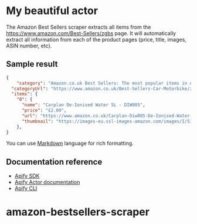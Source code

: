 # My beautiful actor

The Amazon Best Sellers scraper extracts all items from the https://www.amazon.com/Best-Sellers/zgbs page. It will automatically extract all information from each of the product pages (price, title, images, ASIN number, etc).

## Sample result

```json
{
    "category": "Amazon.co.uk Best Sellers: The most popular items in Automotive",
  "categoryUrl": "https://www.amazon.co.uk/Best-Sellers-Car-Motorbike/zgbs/automotive/ref=zg_bs_nav_0/260-1736080-5985605",
  "items": {
    "0": {
      "name": "Carplan De-Ionised Water 5L - DIW005",
      "price": "£2.00",
      "url": "https://www.amazon.co.uk/Carplan-Diw005-De-Ionised-Water-5Ltr/dp/B000C74XPE/ref=zg_bs_automotive_1?_encoding=UTF8&psc=1&refRID=GPZ6732XW8DK82NK8CZM",
      "thumbnail": "https://images-eu.ssl-images-amazon.com/images/I/51VKKEz-DeL._AC_UL200_SR200,200_.jpg"
    },
}
```

You can use [Markdown](https://www.markdownguide.org/cheat-sheet)
language for rich formatting.

## Documentation reference

- [Apify SDK](https://sdk.apify.com/)
- [Apify Actor documentation](https://docs.apify.com/actor)
- [Apify CLI](https://docs.apify.com/cli)
# amazon-bestsellers-scraper
